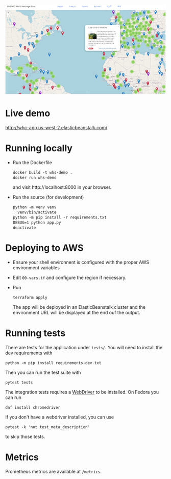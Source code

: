 ![This should be a screenshot.](images/map.jpg)


# Live demo

http://whc-app.us-west-2.elasticbeanstalk.com/

# Running locally

- Run the Dockerfile

  ```
  docker build -t whs-demo .
  docker run whs-demo
  ```

  and visit http://localhost:8000 in your browser.

- Run the source (for development)

  ```
  python -m venv venv
  . venv/bin/activate
  python -m pip install -r requirements.txt
  DEBUG=1 python app.py
  deactivate
  ```

# Deploying to AWS

- Ensure your shell environnent is configured with the proper AWS environment variables
- Edit `00-vars.tf` and configure the region if necessary. 
- Run

  ```
  terraform apply
  ```
  
  The app will be deployed in an ElasticBeanstalk cluster and the 
  environment URL will be displayed at the end ouf the output.

# Running tests

There are tests for the application under `tests/`. You will need to install the dev
requirements with

```
python -m pip install requirements-dev.txt
```

Then you can run the test suite with

```
pytest tests
```

The integration tests requires a [WebDriver](https://www.selenium.dev/documentation/webdriver/) to be installed. On 
Fedora you can run

```
dnf install chromedriver
```

If you don't have a webdriver installed, you can use 

```
pytest -k 'not test_meta_description'
```

to skip those tests.

# Metrics

Prometheus metrics are available at `/metrics`.